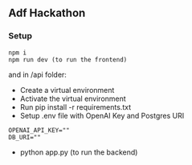 ## Adf Hackathon

### Setup
```
npm i 
npm run dev (to run the frontend)
```
and in /api folder:

- Create a virtual environment 
- Activate the virtual environment 
- Run pip install -r requirements.txt
- Setup .env file with OpenAI Key and Postgres URI 
```
OPENAI_API_KEY=""
DB_URI=""
```
- python app.py (to run the backend)
